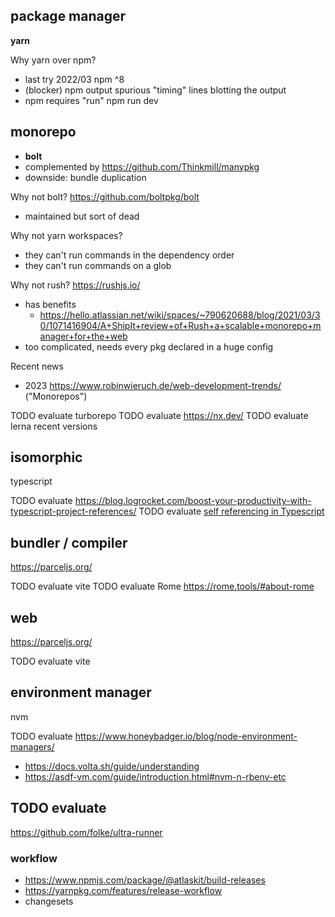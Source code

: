 

## package manager
**yarn**

Why yarn over npm?
* last try 2022/03 npm ^8
* (blocker) npm output spurious "timing" lines blotting the output
* npm requires "run" npm run dev


## monorepo

* **bolt**
* complemented by https://github.com/Thinkmill/manypkg
* downside: bundle duplication

Why not bolt? https://github.com/boltpkg/bolt
* maintained but sort of dead

Why not yarn workspaces?
* they can't run commands in the dependency order
* they can't run commands on a glob

Why not rush? https://rushjs.io/
* has benefits
  * https://hello.atlassian.net/wiki/spaces/~790620688/blog/2021/03/30/1071416904/A+ShipIt+review+of+Rush+a+scalable+monorepo+manager+for+the+web
* too complicated, needs every pkg declared in a huge config

Recent news
* 2023 https://www.robinwieruch.de/web-development-trends/ ("Monorepos")

TODO evaluate turborepo
TODO evaluate https://nx.dev/
TODO evaluate lerna recent versions


## isomorphic
typescript

TODO evaluate https://blog.logrocket.com/boost-your-productivity-with-typescript-project-references/
TODO evaluate [self referencing in Typescript]()


## bundler / compiler
https://parceljs.org/

TODO evaluate vite
TODO evaluate Rome https://rome.tools/#about-rome

## web
https://parceljs.org/

TODO evaluate vite


## environment manager

nvm

TODO evaluate https://www.honeybadger.io/blog/node-environment-managers/
* https://docs.volta.sh/guide/understanding
* https://asdf-vm.com/guide/introduction.html#nvm-n-rbenv-etc



## TODO evaluate

https://github.com/folke/ultra-runner

### workflow
- https://www.npmjs.com/package/@atlaskit/build-releases
- https://yarnpkg.com/features/release-workflow
- changesets
